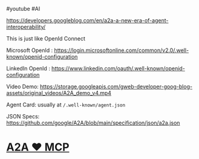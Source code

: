 #youtube #AI 

https://developers.googleblog.com/en/a2a-a-new-era-of-agent-interoperability/


This is just like OpenId Connect


Microsoft OpenId : https://login.microsoftonline.com/common/v2.0/.well-known/openid-configuration

LinkedIn OpenId : https://www.linkedin.com/oauth/.well-known/openid-configuration


Video Demo: https://storage.googleapis.com/gweb-developer-goog-blog-assets/original_videos/A2A_demo_v4.mp4

Agent Card: usually at `/.well-known/agent.json`

JSON Specs: https://github.com/google/A2A/blob/main/specification/json/a2a.json

# [A2A ❤️ MCP](https://google.github.io/A2A/#/topics/a2a_and_mcp?id=a2a-%e2%9d%a4%ef%b8%8f-mcp)

